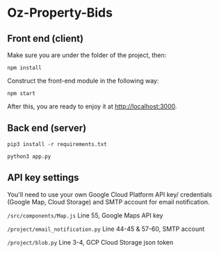 # Oz-Property-Bids

## Front end (client)
Make sure you are under the folder of the project, then:

`npm install`

Construct the front-end module in the following way:

`npm start`

After this, you are ready to enjoy it at [http://localhost:3000](http://localhost:3000).

## Back end (server) 
`pip3 install -r requirements.txt`

`python3 app.py`

## API key settings
You'll need to use your own Google Cloud Platform API key/ credentials (Google Map, Cloud Storage) and SMTP account for email notification.

`/src/components/Map.js` Line 55, Google Maps API key

`/project/email_notification.py` Line 44-45 & 57-60, SMTP account

`/project/blob.py` Line 3-4, GCP Cloud Storage json token
